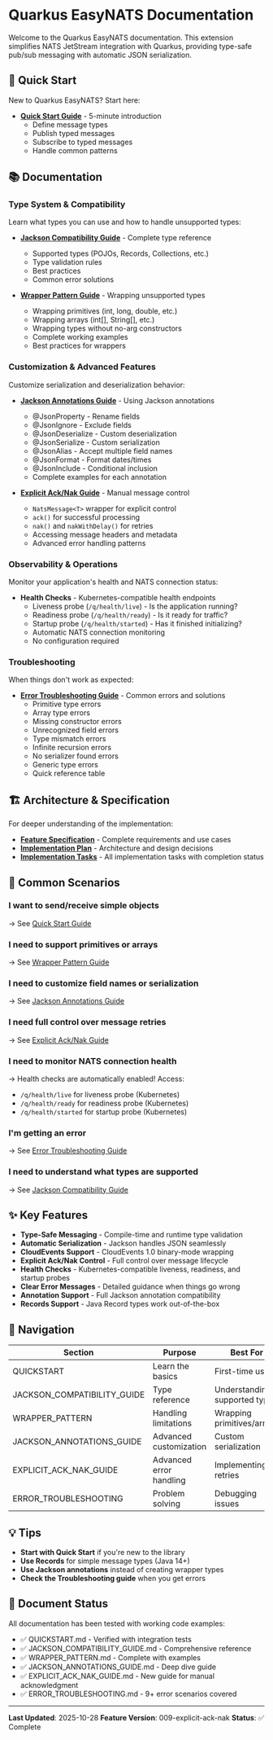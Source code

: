 # Quarkus EasyNATS Documentation

Welcome to the Quarkus EasyNATS documentation. This extension simplifies NATS JetStream integration with Quarkus, providing type-safe pub/sub messaging with automatic JSON serialization.

## 🚀 Quick Start

New to Quarkus EasyNATS? Start here:

- **[Quick Start Guide](./QUICKSTART.md)** - 5-minute introduction
  - Define message types
  - Publish typed messages
  - Subscribe to typed messages
  - Handle common patterns

## 📚 Documentation

### Type System & Compatibility

Learn what types you can use and how to handle unsupported types:

- **[Jackson Compatibility Guide](./JACKSON_COMPATIBILITY_GUIDE.md)** - Complete type reference
  - Supported types (POJOs, Records, Collections, etc.)
  - Type validation rules
  - Best practices
  - Common error solutions

- **[Wrapper Pattern Guide](./WRAPPER_PATTERN.md)** - Wrapping unsupported types
  - Wrapping primitives (int, long, double, etc.)
  - Wrapping arrays (int[], String[], etc.)
  - Wrapping types without no-arg constructors
  - Complete working examples
  - Best practices for wrappers

### Customization & Advanced Features

Customize serialization and deserialization behavior:

- **[Jackson Annotations Guide](./JACKSON_ANNOTATIONS_GUIDE.md)** - Using Jackson annotations
  - @JsonProperty - Rename fields
  - @JsonIgnore - Exclude fields
  - @JsonDeserialize - Custom deserialization
  - @JsonSerialize - Custom serialization
  - @JsonAlias - Accept multiple field names
  - @JsonFormat - Format dates/times
  - @JsonInclude - Conditional inclusion
  - Complete examples for each annotation

- **[Explicit Ack/Nak Guide](./EXPLICIT_ACK_NAK_GUIDE.md)** - Manual message control
  - `NatsMessage<T>` wrapper for explicit control
  - `ack()` for successful processing
  - `nak()` and `nakWithDelay()` for retries
  - Accessing message headers and metadata
  - Advanced error handling patterns

### Observability & Operations

Monitor your application's health and NATS connection status:

- **Health Checks** - Kubernetes-compatible health endpoints
  - Liveness probe (`/q/health/live`) - Is the application running?
  - Readiness probe (`/q/health/ready`) - Is it ready for traffic?
  - Startup probe (`/q/health/started`) - Has it finished initializing?
  - Automatic NATS connection monitoring
  - No configuration required

### Troubleshooting

When things don't work as expected:

- **[Error Troubleshooting Guide](./ERROR_TROUBLESHOOTING.md)** - Common errors and solutions
  - Primitive type errors
  - Array type errors
  - Missing constructor errors
  - Unrecognized field errors
  - Type mismatch errors
  - Infinite recursion errors
  - No serializer found errors
  - Generic type errors
  - Quick reference table

## 🏗️ Architecture & Specification

For deeper understanding of the implementation:

- **[Feature Specification](../specs/009-explicit-ack-nak/spec.md)** - Complete requirements and use cases
- **[Implementation Plan](../specs/009-explicit-ack-nak/plan.md)** - Architecture and design decisions
- **[Implementation Tasks](../specs/009-explicit-ack-nak/tasks.md)** - All implementation tasks with completion status

## 📖 Common Scenarios

### I want to send/receive simple objects
→ See [Quick Start Guide](./QUICKSTART.md)

### I need to support primitives or arrays
→ See [Wrapper Pattern Guide](./WRAPPER_PATTERN.md)

### I need to customize field names or serialization
→ See [Jackson Annotations Guide](./JACKSON_ANNOTATIONS_GUIDE.md)

### I need full control over message retries
→ See [Explicit Ack/Nak Guide](./EXPLICIT_ACK_NAK_GUIDE.md)

### I need to monitor NATS connection health
→ Health checks are automatically enabled! Access:
- `/q/health/live` for liveness probe (Kubernetes)
- `/q/health/ready` for readiness probe (Kubernetes)
- `/q/health/started` for startup probe (Kubernetes)

### I'm getting an error
→ See [Error Troubleshooting Guide](./ERROR_TROUBLESHOOTING.md)

### I need to understand what types are supported
→ See [Jackson Compatibility Guide](./JACKSON_COMPATIBILITY_GUIDE.md)

## ✨ Key Features

- **Type-Safe Messaging** - Compile-time and runtime type validation
- **Automatic Serialization** - Jackson handles JSON seamlessly
- **CloudEvents Support** - CloudEvents 1.0 binary-mode wrapping
- **Explicit Ack/Nak Control** - Full control over message lifecycle
- **Health Checks** - Kubernetes-compatible liveness, readiness, and startup probes
- **Clear Error Messages** - Detailed guidance when things go wrong
- **Annotation Support** - Full Jackson annotation compatibility
- **Records Support** - Java Record types work out-of-the-box

## 🔗 Navigation

| Section | Purpose | Best For |
|---------|---------|----------|
| QUICKSTART | Learn the basics | First-time users |
| JACKSON_COMPATIBILITY_GUIDE | Type reference | Understanding supported types |
| WRAPPER_PATTERN | Handling limitations | Wrapping primitives/arrays |
| JACKSON_ANNOTATIONS_GUIDE | Advanced customization | Custom serialization |
| EXPLICIT_ACK_NAK_GUIDE | Advanced error handling | Implementing retries |
| ERROR_TROUBLESHOOTING | Problem solving | Debugging issues |

## 💡 Tips

- **Start with Quick Start** if you're new to the library
- **Use Records** for simple message types (Java 14+)
- **Use Jackson annotations** instead of creating wrapper types
- **Check the Troubleshooting guide** when you get errors

## 📝 Document Status

All documentation has been tested with working code examples:
- ✅ QUICKSTART.md - Verified with integration tests
- ✅ JACKSON_COMPATIBILITY_GUIDE.md - Comprehensive reference
- ✅ WRAPPER_PATTERN.md - Complete with examples
- ✅ JACKSON_ANNOTATIONS_GUIDE.md - Deep dive guide
- ✅ EXPLICIT_ACK_NAK_GUIDE.md - New guide for manual acknowledgment
- ✅ ERROR_TROUBLESHOOTING.md - 9+ error scenarios covered

---

**Last Updated**: 2025-10-28
**Feature Version**: 009-explicit-ack-nak
**Status**: ✅ Complete
